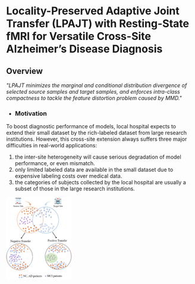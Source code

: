 # Locality-Preserved Adaptive Joint Transfer (LPAJT) with Resting-State fMRI for Versatile Cross-Site Alzheimer’s Disease Diagnosis





## Overview

*"LPAJT minimizes the marginal and conditional distribution divergence of selected source samples and target samples, and enforces intra-class compactness to tackle the feature distortion problem caused by MMD."*



- ### Motivation

To boost diagnostic performance of models, local hospital expects to extend their small dataset by the rich-labeled dataset from large research institutions. However, this cross-site extension always suffers three major difficulties in real-world applications:

1) the inter-site heterogeneity will cause serious degradation of model performance, or even mismatch. 
2) only limited labeled data are available in the small dataset due to expensive labeling costs over medical data. 
3) the categories of subjects collected by the local hospital are usually a subset of those in the large research institutions. 

<img src="experiments/motivation.png" width=35% height=35%>
